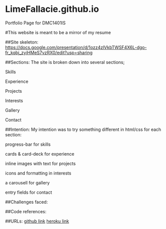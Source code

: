 # LimeFallacie.github.io
Portfolio Page for DMC1401IS

#This website is meant to be a mirror of my resume

##Site skeleton: 
https://docs.google.com/presentation/d/1ozz4zlVkbTWSF4X6L-dgo-fr_kqbj_zyiHMeS7vzRX0/edit?usp=sharing

##Sections:
The site is broken down into several sections;

Skills

Experience

Projects

Interests

Gallery

Contact

##Intention:
My intention was to try something different in html/css for each section:

progress-bar for skills

cards & card-deck for experience

inline images with text for projects

icons and formatting in interests

a carousell for gallery

entry fields for contact

##Challenges faced:

##Code references:

##URLs:
[github link](limefallacie.github.io)
[heroku link](emilkoh.herokuapp.com)
